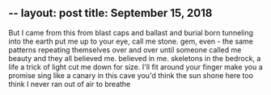 --
layout:	post
title:	September 15, 2018
--

But I came from this
from blast caps and ballast and burial
born tunneling into the earth
put me up to your eye,
call me stone. gem, even -
the same patterns repeating themselves over and over until someone called me beauty 
and they all believed me. believed in me.
skeletons in the bedrock,
a life a trick of light 
cut me down for size. I'll fit around your finger
make you a promise
sing like a canary in this cave 
you'd think the sun shone here too
think I never ran out of air to breathe

